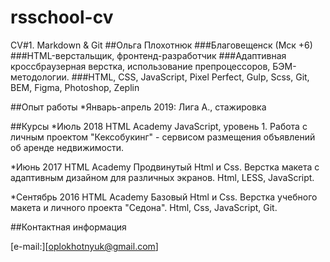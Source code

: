 # rsschool-cv
CV#1. Markdown &amp; Git
##Ольга Плохотнюк
###Благовещенск (Мск +6)
###HTML-верстальщик, фронтенд-разработчик
###Адаптивная кроссбраузерная верстка, использование препроцессоров, БЭМ-методологии.
###HTML, CSS, JavaScript, Pixel Perfect, Gulp, Scss, Git, BEM, Figma, Photoshop, Zeplin

##Опыт работы
*Январь-апрель 2019: Лига А., стажировка

##Курсы
*Июль 2018
HTML Academy
JavaScript, уровень 1. Работа с личным проектом "Кексобукинг" - сервисом размещения объявлений об аренде недвижимости.

*Июнь 2017
HTML Academy
Продвинутый Html и Css. Верстка макета с адаптивным дизайном для различных экранов. Html, LESS, JavaScript.

*Сентябрь 2016
HTML Academy
Базовый Html и Css. Верстка учебного макета и личного проекта "Седона". Html, Css, JavaScript, Git.

##Контактная информация

[e-mail:][oplokhotnyuk@gmail.com]
